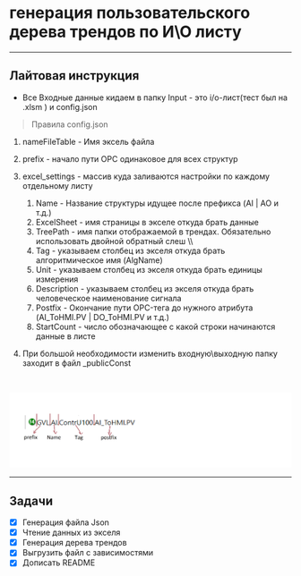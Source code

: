 # генерация пользовательского дерева трендов по И\О листу
----
## Лайтовая инструкция
- Все Входные данные кидаем в папку Input - это i/o-лист(тест был на .xlsm ) и config.json
> Правила config.json
1. nameFileTable - Имя эксель файла 
2. prefix - начало пути OPC одинаковое для всех структур 
3. excel_settings - массив куда заливаются настройки по каждому отдельному листу 
   1. Name - Название структуры идущее после префикса (AI | AO и т.д.)
   2. ExcelSheet - имя страницы в экселе откуда брать данные 
   3. TreePath - имя папки отображаемой в трендах. Обязательно использовать двойной обратный слеш \\\ 
   4. Tag - указываем столбец из экселя откуда брать алгоритмическое имя (AlgName)
   5. Unit - указываем столбец из экселя откуда брать единицы измерения
   6. Description - указываем столбец из экселя откуда брать человеческое наименование сигнала 
   7. Postfix - Окончание пути OPC-тега до нужного атрибута (AI_ToHMI.PV | DO_ToHMI.PV и т.д.)
   8. StartCount - число обозначающее с какой строки начинаются данные в листе

4. При большой необходимости изменить входную\выходную папку заходит в файл _publicConst

<br>

![Пояснялкины](pic.PNG)


----
## Задачи

- [x] Генерация файла Json
- [x] Чтение данных из экселя
- [x] Генерация дерева трендов 
- [x] Выгрузить файл с зависимостями 
- [x] Дописать README

